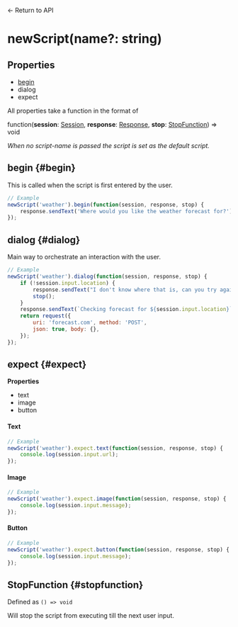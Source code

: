 <- Return to API
# newScript(name?: string)
## Properties
* [begin](#begin)
* dialog
* expect

All properties take a function in the format of

function(**session**: [Session](/api/session.md), **response**: [Response](/api/response.md), **stop**: [StopFunction](#stopfunction)) => void

_When no script-name is passed the script is set as the default script._

## begin {#begin}
This is called when the script is first entered by the user.

```javascript
// Example
newScript('weather').begin(function(session, response, stop) {
    response.sendText('Where would you like the weather forecast for?');
});
```


## dialog {#dialog}
Main way to orchestrate an interaction with the user.
```javascript
// Example
newScript('weather').dialog(function(session, response, stop) {
    if (!session.input.location) {
        response.sendText("I don't know where that is, can you try again?");
        stop();
    }
    response.sendText(`Checking forecast for ${session.input.location}`);
    return request({
        uri: 'forecast.com', method: 'POST',
        json: true, body: {},
    });
});
```

## expect {#expect}
**Properties**
* text
* image
* button

#### Text
```javascript
// Example
newScript('weather').expect.text(function(session, response, stop) {
    console.log(session.input.url);
});
```

#### Image
```javascript
// Example
newScript('weather').expect.image(function(session, response, stop) {
    console.log(session.input.message);
});
```

#### Button
```javascript
// Example
newScript('weather').expect.button(function(session, response, stop) {
    console.log(session.input.message);
});
```

## StopFunction {#stopfunction}
Defined as `() => void`

Will stop the script from executing till the next user input.